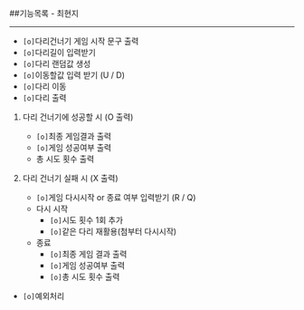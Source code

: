 ##기능목록 - 최현지
<hr>

* `[o]`다리건너기 게임 시작 문구 출력
* `[o]`다리길이 입력받기
* `[o]`다리 랜덤값 생성
* `[o]`이동할값 입력 받기 (U / D)
* `[o]`다리 이동
* `[o]`다리 출력

1. 다리 건너기에 성공할 시 (O 출력)
    * `[o]`최종 게임결과 출력
    * `[o]`게임 성공여부 출력
    * 총 시도 횟수 출력
    

2. 다리 건너기 실패 시 (X 출력)
    * `[o]`게임 다시시작 or 종료 여부 입력받기 (R / Q)
    * 다시 시작
        * `[o]`시도 횟수 1회 추가
        * `[o]`같은 다리 재활용(첨부터 다시시작)
    * 종료 
        * `[o]`최종 게임 결과 출력
        * `[o]`게임 성공여부 출력
        * `[o]`총 시도 횟수 출력
   
* `[o]`예외처리